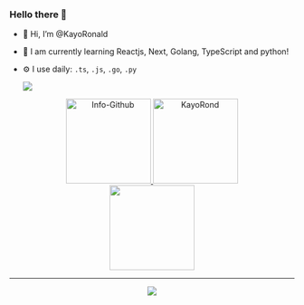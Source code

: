 ### Hello there 👋

- 👋 Hi, I’m @KayoRonald
- 🌱 I am currently learning Reactjs, Next, Golang, TypeScript and python!
- ⚙️ I use daily: `.ts`, `.js`, `.go`, `.py`
  
  <a href="https://skillicons.dev">
    <img src="https://skillicons.dev/icons?i=nextjs,react,ts,js,nodejs,golang,nestjs" />
  </a>

<div align="center">
  <a href="https://github.com/kayoronald?tab=repositories">
      <img height="150em" alt="Info-Github" src="http://github-readme-stats.vercel.app/api?username=KayoRonald&show_icons=true&theme=ocean_dark&include_all_commits=true&count_private=true&title_color=d81b60" height="200">
    
<img height="150em" src="https://github-readme-stats.vercel.app/api/top-langs?username=kayoronald&show_icons=true&locale=en&layout=compact&theme=ocean_dark&title_color=d81b60" alt="KayoRond" />
  </a>
<br/>
  <img height="150em" src="https://github-readme-streak-stats.herokuapp.com/?user=kayoronald&stroke=2ea043&background=171717&ring=3382ed&fire=3382ed&currStreakNum=0bd967&currStreakLabel=3382ed&sideNums=0bd967&sideLabels=3382ed&dates=0bd967&hide_border=true" />
</div>

<hr />

<p align="center">
  <a href="https://skillicons.dev">
    <img src="https://skillicons.dev/icons?i=fastapi,express,prisma,postgres,mysql" />
</p>
